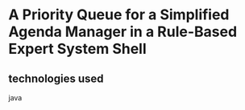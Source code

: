 # A Priority Queue for a Simplified Agenda Manager in a Rule-Based Expert System Shell
## technologies used
  java
